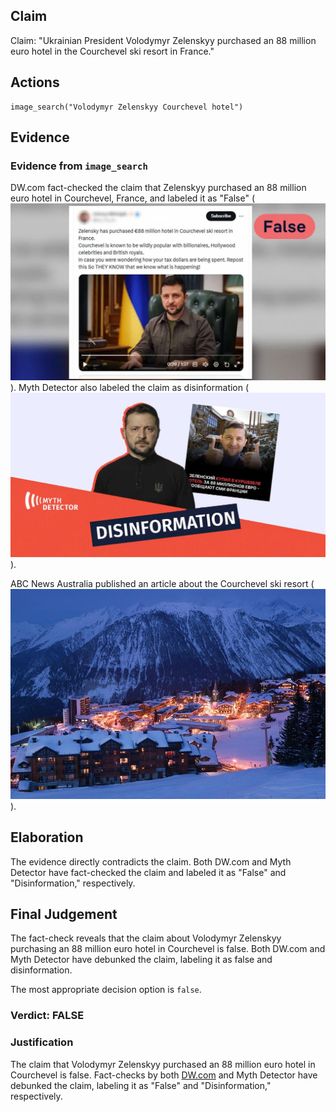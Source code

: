 ## Claim
Claim: "Ukrainian President Volodymyr Zelenskyy purchased an 88 million euro hotel in the Courchevel ski resort in France."

## Actions
```
image_search("Volodymyr Zelenskyy Courchevel hotel")
```

## Evidence
### Evidence from `image_search`
DW.com fact-checked the claim that Zelenskyy purchased an 88 million euro hotel in Courchevel, France, and labeled it as "False" (![image 6188](media/2025-08-29_22-38-1756507114-395061.jpg)). Myth Detector also labeled the claim as disinformation (![image 6189](media/2025-08-29_22-38-1756507115-183252.jpg)).

ABC News Australia published an article about the Courchevel ski resort (![image 6190](media/2025-08-29_22-38-1756507117-654611.jpg)).


## Elaboration
The evidence directly contradicts the claim. Both DW.com and Myth Detector have fact-checked the claim and labeled it as "False" and "Disinformation," respectively.


## Final Judgement
The fact-check reveals that the claim about Volodymyr Zelenskyy purchasing an 88 million euro hotel in Courchevel is false. Both DW.com and Myth Detector have debunked the claim, labeling it as false and disinformation.

The most appropriate decision option is `false`.


### Verdict: FALSE

### Justification
The claim that Volodymyr Zelenskyy purchased an 88 million euro hotel in Courchevel is false. Fact-checks by both [DW.com](https://www.dw.com/) and Myth Detector have debunked the claim, labeling it as "False" and "Disinformation," respectively.
